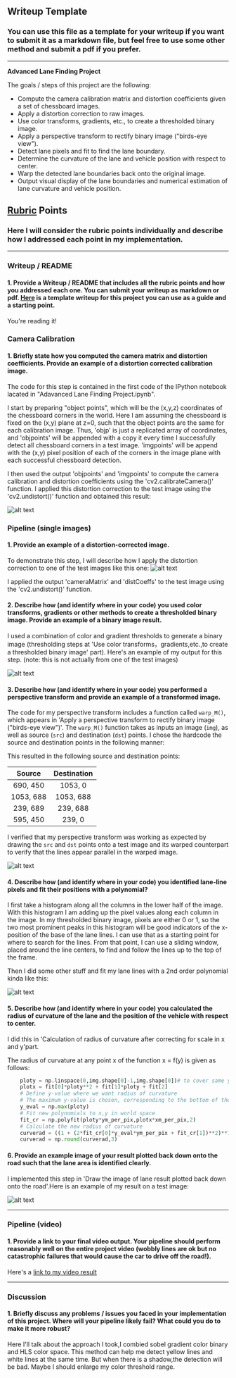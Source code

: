 ## Writeup Template

### You can use this file as a template for your writeup if you want to submit it as a markdown file, but feel free to use some other method and submit a pdf if you prefer.

---

**Advanced Lane Finding Project**

The goals / steps of this project are the following:

* Compute the camera calibration matrix and distortion coefficients given a set of chessboard images.
* Apply a distortion correction to raw images.
* Use color transforms, gradients, etc., to create a thresholded binary image.
* Apply a perspective transform to rectify binary image ("birds-eye view").
* Detect lane pixels and fit to find the lane boundary.
* Determine the curvature of the lane and vehicle position with respect to center.
* Warp the detected lane boundaries back onto the original image.
* Output visual display of the lane boundaries and numerical estimation of lane curvature and vehicle position.

[//]: # (Image References)

[image1]: ./output_images/undistort_output.jpg "Undistorted"
[image2]: ./output_images/test1.jpg "Road Transformed"
[image3]: ./output_images/binary_combo.jpg "Binary Example"
[image4]: ./output_images/warped_straight_lines.png "Warp Example"
[image5]: ./output_images/color_fit_lines.png "Fit Visual"
[image6]: ./output_images/output.png "Output"
[video1]: ./project_video.mp4 "Video"

## [Rubric](https://review.udacity.com/#!/rubrics/571/view) Points

### Here I will consider the rubric points individually and describe how I addressed each point in my implementation.  

---

### Writeup / README

#### 1. Provide a Writeup / README that includes all the rubric points and how you addressed each one.  You can submit your writeup as markdown or pdf.  [Here](https://github.com/udacity/CarND-Advanced-Lane-Lines/blob/master/writeup_template.md) is a template writeup for this project you can use as a guide and a starting point.  

You're reading it!

### Camera Calibration

#### 1. Briefly state how you computed the camera matrix and distortion coefficients. Provide an example of a distortion corrected calibration image.

The code for this step is contained in the first code of the IPython notebook 
lacated in "Adavanced Lane Finding Project.ipynb".

I start by preparing "object points", which will be the (x,y,z) coordinates 
of the chessboard corners in the world. Here I am assuming the chessboard is
fixed on the (x,y) plane at z=0, such that the object points are the same for each calibration image. Thus, 'objp' is just a replicated array of coordinates, and 'objpoints' will be appended with a copy it every time I successfully detect all chessboard corners in a test image. 'imgpoints' will be append with the (x,y) pixel position of each of the corners in the image plane with each successful chessboard detection.

I then used the output 'objpoints' and 'imgpoints' to compute the camera calibration and distortion coefficients using the 'cv2.calibrateCamera()' function. I applied this distortion correction to the test image using the 'cv2.undistort()' function and obtained this result:

![alt text][image1]

### Pipeline (single images)

#### 1. Provide an example of a distortion-corrected image.

To demonstrate this step, I will describe how I apply the distortion correction to one of the test images like this one:
![alt text][image2]

I applied the output 'cameraMatrix' and 'distCoeffs' to the test image using the 'cv2.undistort()' function.

#### 2. Describe how (and identify where in your code) you used color transforms, gradients or other methods to create a thresholded binary image.  Provide an example of a binary image result.

I used a combination of color and gradient thresholds to generate a binary image (thresholding steps at 'Use color transforms，gradients,etc.,to create a thresholded binary image' part).  Here's an example of my output for this step.  (note: this is not actually from one of the test images)

![alt text][image3]

#### 3. Describe how (and identify where in your code) you performed a perspective transform and provide an example of a transformed image.

The code for my perspective transform includes a function called `warp_M()`, which appears in 'Apply a perspective transform to rectify binary image ("birds-eye view")'.  The `warp_M()` function takes as inputs an image (`img`), as well as source (`src`) and destination (`dst`) points.  I chose the hardcode the source and destination points in the following manner:

This resulted in the following source and destination points:

| Source        | Destination   | 
|:-------------:|:-------------:| 
| 690, 450      | 1053, 0       | 
| 1053, 688     | 1053, 688     |
| 239, 689      | 239, 688      |
| 595, 450      | 239, 0        |

I verified that my perspective transform was working as expected by drawing the `src` and `dst` points onto a test image and its warped counterpart to verify that the lines appear parallel in the warped image.

![alt text][image4]

#### 4. Describe how (and identify where in your code) you identified lane-line pixels and fit their positions with a polynomial?

I first take a histogram along all the columns in the lower half of the image.
With this histogram I am adding up the pixel values along each column in the image. In my thresholded binary image, pixels are either 0 or 1, so the two most prominent peaks in this histogram will be good indicators of the x-position of the base of the lane lines. I can use that as a starting point for where to search for the lines. From that point, I can use a sliding window, placed around the line centers, to find and follow the lines up to the top of the frame.

Then I did some other stuff and fit my lane lines with a 2nd order polynomial kinda like this:

![alt text][image5]

#### 5. Describe how (and identify where in your code) you calculated the radius of curvature of the lane and the position of the vehicle with respect to center.

I did this in 'Calculation of radius of curvature after correcting for scale in x and y'part.

The radius of curvature at any point x of the function x = f(y) is given as follows:

```python
    ploty = np.linspace(0,img.shape[0]-1,img.shape[0])# to cover same y-range as image
    plotx = fit[0]*ploty**2 + fit[1]*ploty + fit[2]
    # Define y-value where we want radius of curvature
    # The maximum y-value is chosen, corresponding to the bottom of the image
    y_eval = np.max(ploty)
    # Fit new polynomials to x,y in world space
    fit_cr = np.polyfit(ploty*ym_per_pix,plotx*xm_per_pix,2)
    # Calculate the new radius of curvature
    curverad = ((1 + (2*fit_cr[0]*y_eval*ym_per_pix + fit_cr[1])**2)**1.5) / np.absolute(2*fit_cr[0])
    curverad = np.round(curverad,3)
```


#### 6. Provide an example image of your result plotted back down onto the road such that the lane area is identified clearly.

I implemented this step in 'Draw the image of lane result plotted back down onto the road'.Here is an example of my result on a test image:

![alt text][image6]

---

### Pipeline (video)

#### 1. Provide a link to your final video output.  Your pipeline should perform reasonably well on the entire project video (wobbly lines are ok but no catastrophic failures that would cause the car to drive off the road!).

Here's a [link to my video result](./project_video.mp4)

---

### Discussion

#### 1. Briefly discuss any problems / issues you faced in your implementation of this project.  Where will your pipeline likely fail?  What could you do to make it more robust?

Here I'll talk about the approach I took,I combied sobel gradient color binary and HLS color space. This method can help me detect yellow lines and white lines at the same time. But when there is a shadow,the detection will be bad. Maybe I should enlarge my color threshold range. 

